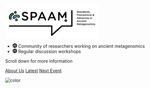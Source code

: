 # 

<div width="30px"><img src="_media/SPAAM-Logo-Full-Colour.svg" width="60%" min-width: 400px/></div>

* <img src="_media/SPAAM-Avatar-White.svg" width=3%/> Community of researchers working on ancient metagenomics
* <img src="_media/SPAAM-Avatar-White.svg" width=3%/> Regular discussion workshops

Scroll down for more information

[About Us](#standards-precautions-and-advances-in-metagenomics)
[Latest](/latest.md)
[Next Event](spaam2/README.md)


<!-- background color -->

![color](#FFFFFF)

